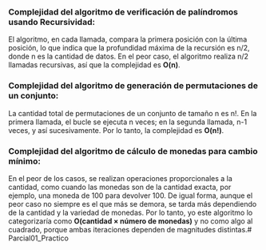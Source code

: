 ### Complejidad del algoritmo de verificación de palíndromos usando Recursividad:

El algoritmo, en cada llamada, compara la primera posición con la última posición, lo que indica que la profundidad máxima de la recursión es n/2, donde n es la cantidad de datos. En el peor caso, el algoritmo realiza n/2 llamadas recursivas, así que la complejidad es **O(n)**.

### Complejidad del algoritmo de generación de permutaciones de un conjunto:

La cantidad total de permutaciones de un conjunto de tamaño n es n!. En la primera llamada, el bucle se ejecuta n veces; en la segunda llamada, n-1 veces, y así sucesivamente. Por lo tanto, la complejidad es **O(n!)**.

### Complejidad del algoritmo de cálculo de monedas para cambio mínimo:

En el peor de los casos, se realizan operaciones proporcionales a la cantidad, como cuando las monedas son de la cantidad exacta, por ejemplo, una moneda de 100 para devolver 100. De igual forma, aunque el peor caso no siempre es el que más se demora, se tarda más dependiendo de la cantidad y la variedad de monedas. Por lo tanto, yo este algoritmo lo categorizaría como **O(cantidad × número de monedas)** y no como algo al cuadrado, porque ambas iteraciones dependen de magnitudes distintas.# Parcial01_Practico
